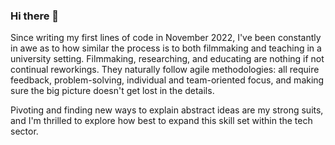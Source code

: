 ### Hi there 👋

Since writing my first lines of code in November 2022, I've been constantly in awe as to how similar the process is to both filmmaking and teaching in a university setting. Filmmaking, researching, and educating are nothing if not continual reworkings. They naturally follow agile methodologies: all require feedback, problem-solving, individual and team-oriented focus, and making sure the big picture doesn't get lost in the details.

Pivoting and finding new ways to explain abstract ideas are my strong suits, and I'm thrilled to explore how best to expand this skill set within the tech sector.
